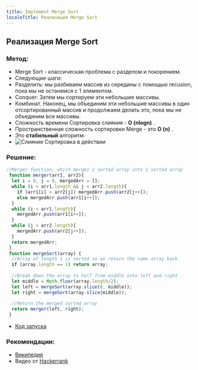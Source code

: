 ```yaml
---
title: Implement Merge Sort
localeTitle: Реализация Merge Sort
---
```

## Реализация Merge Sort

### Метод:

*   Merge Sort - классическая проблема с разделом и покорением.
*   Следующие шаги:
*   Разделить: мы разбиваем массив из середины с помощью recusion, пока мы не останемся с 1 элементом.
*   Conquer: Затем мы сортируем эти небольшие массивы.
*   Комбинат. Наконец, мы объединим эти небольшие массивы в один отсортированный массив и продолжаем делать это, пока мы не объединим все массивы.
*   Сложность времени Сортировка слияния - **O (nlogn)** .
*   Пространственная сложность сортировки Merge - это **O (n)** .
*   Это **стабильный** алгоритм.
*   ![Слияние Сортировка в действии](https://upload.wikimedia.org/wikipedia/commons/c/cc/Merge-sort-example-300px.gif)

### Решение:

```js
//Merger function, which merges 2 sorted array into 1 sorted array 
 function merger(arr1, arr2){ 
  let i = 0, j = 0, mergedArr = []; 
  while (i < arr1.length && j < arr2.length){ 
    if (arr1[i] > arr2[j]) mergedArr.push(arr2[j++]); 
    else mergedArr.push(arr1[i++]); 
  } 
  while (i < arr1.length){ 
    mergedArr.push(arr1[i++]); 
  } 
  while (j < arr2.length){ 
    mergedArr.push(arr2[j++]); 
  } 
  return mergedArr; 
 } 
 function mergeSort(array) { 
  //Array of length 1 is sorted so we return the same array back 
  if (array.length == 1) return array; 
 
  //Break down the array to half from middle into left and right 
  let middle = Math.floor(array.length/2); 
  let left = mergeSort(array.slice(0, middle)); 
  let right = mergeSort(array.slice(middle)); 
 
  //Return the merged sorted array 
  return merger(left, right); 
 } 
```

*   [Код запуска](https://repl.it/@ezioda004/Merge-Sort)

### Рекомендации:

*   [Википедия](https://en.wikipedia.org/wiki/Merge_sort)
*   Видео от [Hackerrank](https://www.youtube.com/watch?v=KF2j-9iSf4Q)